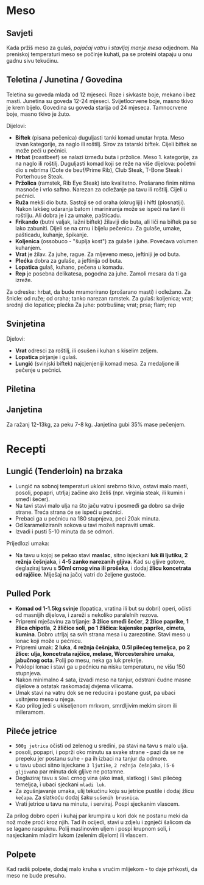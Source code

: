# Meso

## Savjeti

Kada pržiš meso za gulaš, *pojačaj vatru* i *stavljaj manje mesa* odjednom.
Na preniskoj temperaturi meso se počinje kuhati, pa se proteini otapaju u onu gadnu sivu tekućinu.

## Teletina / Junetina / Govedina

Teletina su goveda mlađa od 12 mjeseci. Roze i sivkaste boje, mekano i bez masti.
Junetina su goveda 12-24 mjeseci. Svijetlocrvene boje, masno tkivo je krem bijelo.
Govedina su goveda starija od 24 mjeseca. Tamnocrvene boje, masno tkivo je žuto.

Dijelovi:
* **Biftek** (pisana pečenica) duguljasti tanki komad unutar hrpta. Meso izvan kategorije, za naglo ili roštilj. Sirov za tatarski biftek. Cijeli biftek se može peći u pećnici.
* **Hrbat** (roastbeef) se nalazi između buta i pržolice. Meso 1. kategorije, za na naglo ili roštilj. Duguljasti komad koji se reže na više dijelova: početni dio s rebrima (Cote de beuf/Prime Rib), Club Steak, T-Bone Steak i Porterhouse Steak.
* **Pržolica** (ramstek, Rib Eye Steak) isto kvalitetno. Prošarano finim nitima masnoće i vrlo saftno. Narezan za odležanje pa tavu ili roštilj. Cijeli u pećnici.
* **Ruža** mekši dio buta. Sastoji se od oraha (okrugliji) i hiftl (plosnatiji). Nakon lakšeg udaranja batom i mariniranja može se ispeći na tavi ili roštilju. Ali dobra je i za umake, pašticadu.
* **Frikando** (butni valjak, lažni biftek) žilaviji dio buta, ali liči na biftek pa se lako zabuniti. Dijeli se na crnu i bijelu pečenicu. Za gulaše, umake, pašticadu, kuhanje, špikanje.
* **Koljenica** (ossobuco - "šuplja kost") za gulaše i juhe. Povećava volumen kuhanjem.
* **Vrat** je žilav. Za juhe, rague. Za mljeveno meso, jeftiniji je od buta.
* **Plećka** dobra za gulaše, a jeftinija od buta.
* **Lopatica** gulaš, kuhano, pečena u komadu.
* **Rep** je posebna delikatesa, pogodna za juhe. Zamoli mesara da ti ga izreže.

Za odreske: hrbat, da bude mramorirano (prošarano masti) i odležano.
Za šnicle: od ruže; od oraha; tanko narezan ramstek.
Za gulaš: koljenica; vrat; srednji dio lopatice; plećka
Za juhe: potrbušina; vrat; prsa; flam; rep

## Svinjetina

Djelovi:
* **Vrat** odresci za roštilj, ili osušen i kuhan s kiselim zeljem.
* **Lopatica** pirjanje i gulaš.
* **Lungić** (svinjski biftek) najcjenjeniji komad mesa. Za medaljone ili pečenje u pećnici.

## Piletina

## Janjetina

Za ražanj 12-13kg, za peku 7-8 kg.
Janjetina gubi 35% mase pečenjem.

# Recepti

## Lungić (Tenderloin) na brzaka

* Lungić na sobnoj temperaturi ukloni srebrno tkivo, ostavi malo masti, posoli, popapri, utrljaj začine ako želiš (npr. virginia steak, ili kumin i smeđi šećer).
* Na tavi stavi malo ulja na što jaču vatru i posmeđi ga dobro sa dvije strane. Treća strana će se ispeći u pećnici.
* Prebaci ga u pećnicu na 180 stupnjeva, peci 20ak minuta.
* Od karameliziranih sokova u tavi možeš napraviti umak.
* Izvadi i pusti 5-10 minuta da se odmori.

Prijedlozi umaka:
* Na tavu u kojoj se pekao stavi **maslac**, sitno isjeckani **luk ili ljutiku**, **2 režnja češnjaka**, i **4-5 zanko narezanih gljiva**. Kad su gljive gotove, deglaziraj tavu s **50ml crnog vina ili prošeka**, i dodaj **žlicu koncetrata od rajčice**. Miješaj na jačoj vatri do željene gustoće.

## Pulled Pork

* **Komad od 1-1.5kg svinje** (lopatica, vratina ili but su dobri) operi, očisti od masnijih dijelova, i zareži s nekoliko paralelnih rezova.
* Pripremi mješavinu za trljanje: **3 žlice smeđi šećer**,  **2 žlice paprike**, **1 žlica chipotla**, **2 žličice soli**, **po 1 žličica: kajenske paprike, cimeta, kumina**. Dobro utrljaj sa svih strana mesa i u zarezotine. Stavi meso u lonac koji može u pećnicu.
* Pripremi umak: **2 luka**, **4 režnja češnjaka**, **0.5l pilećeg temeljca**, **po 2 žlice: ulja, koncetrata rajčice, melase, Worcestershire umaka, jabučnog octa**. Polij po mesu, neka ga luk prekrije.
* Poklopi lonac i stavi ga u pećnicu na nisku temperaturu, ne višu 150 stupnjeva.
* Nakon minimalno 4 sata, izvadi meso na tanjur, odstrani čudne masne dijelove a ostatak raskomadaj dvjema vilicama.
* Umak stavi na vatru dok se ne reducira i postane gust, pa ubaci usitnjeno meso u njega.
* Kao prilog jedi s ukiseljenom mrkvom, smrdljivim mekim sirom ili mileramom.

## Pileće jetrice

* `500g jetrica` očisti od zelenog u sredini, pa stavi na tavu s malo ulja.
* posoli, popapri, i poprži oko minutu sa svake strane - pazi da se ne prepeku jer postanu suhe - pa ih izbaci na tanjur da odmore.
* u tavu ubaci sitno isjeckane `3 ljutike`, `2 režnja češnjaka`, i `5-6 gljiva`na par minuta dok gljive ne potamne.
* Deglaziraj tavu s `50ml` crnog vina (ako imaš, slatkog) i `50ml` pilećeg temeljca, i ubaci sjeckani `mladi luk`.
* Za zgušnjavanje umaka, ulij tekućinu koju su jetrice pustile i dodaj žlicu `kečapa`. Za slatkoću dodaj šaku `sušenih brusnica`.
* Vrati jetrice u tavu na minutu, i serviraj. Pospi sjeckanim vlascem.

Za prilog dobro operi i kuhaj par krumpira u kori dok ne postanu meki da nož može proći kroz njih. Tad ih ocijedi, stavi u zdjelu i zgnječi šalicom da se lagano raspuknu. Polij maslinovim uljem i pospi krupnom soli, i nasjeckanim mladim lukom (zelenim dijelom) ili vlascem.

## Polpete

Kad radiš polpete, dodaj malo kruha s vrućim mlijekom - to daje prhkosti, da meso ne bude presuho.

